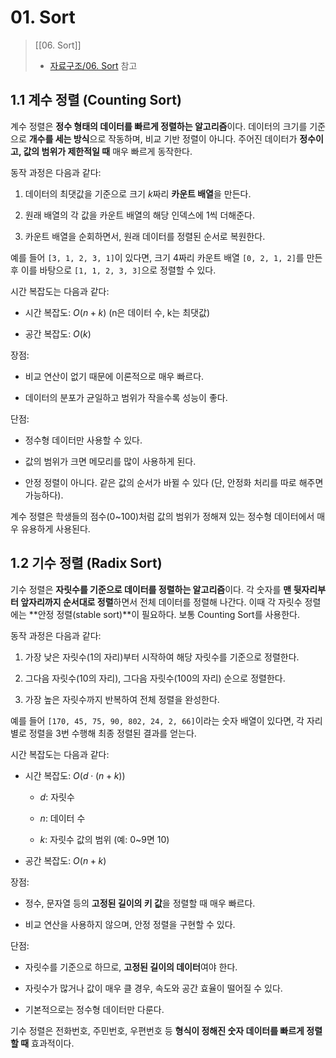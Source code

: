 # 01. Sort

> [[06. Sort]]
> - [자료구조/06. Sort](https://github.com/DOforTU/note-cs/blob/main/data%20structure/06.%20Sort.md) 참고


## 1.1 계수 정렬 (Counting Sort)

계수 정렬은 **정수 형태의 데이터를 빠르게 정렬하는 알고리즘**이다. 데이터의 크기를 기준으로 **개수를 세는 방식**으로 작동하며, 비교 기반 정렬이 아니다. 주어진 데이터가 **정수이고, 값의 범위가 제한적일 때** 매우 빠르게 동작한다.

동작 과정은 다음과 같다:

1. 데이터의 최댓값을 기준으로 크기 $k$짜리 **카운트 배열**을 만든다.
    
2. 원래 배열의 각 값을 카운트 배열의 해당 인덱스에 1씩 더해준다.
    
3. 카운트 배열을 순회하면서, 원래 데이터를 정렬된 순서로 복원한다.
    

예를 들어 `[3, 1, 2, 3, 1]`이 있다면, 크기 4짜리 카운트 배열 `[0, 2, 1, 2]`를 만든 후 이를 바탕으로 `[1, 1, 2, 3, 3]`으로 정렬할 수 있다.

시간 복잡도는 다음과 같다:

- 시간 복잡도: $O(n + k)$ (n은 데이터 수, k는 최댓값)
    
- 공간 복잡도: $O(k)$
    

장점:

- 비교 연산이 없기 때문에 이론적으로 매우 빠르다.
    
- 데이터의 분포가 균일하고 범위가 작을수록 성능이 좋다.
    

단점:

- 정수형 데이터만 사용할 수 있다.
    
- 값의 범위가 크면 메모리를 많이 사용하게 된다.
    
- 안정 정렬이 아니다. 같은 값의 순서가 바뀔 수 있다 (단, 안정화 처리를 따로 해주면 가능하다).
    

계수 정렬은 학생들의 점수(0~100)처럼 값의 범위가 정해져 있는 정수형 데이터에서 매우 유용하게 사용된다.

## 1.2 기수 정렬 (Radix Sort)

기수 정렬은 **자릿수를 기준으로 데이터를 정렬하는 알고리즘**이다. 각 숫자를 **맨 뒷자리부터 앞자리까지 순서대로 정렬**하면서 전체 데이터를 정렬해 나간다. 이때 각 자릿수 정렬에는 **안정 정렬(stable sort)**이 필요하다. 보통 Counting Sort를 사용한다.

동작 과정은 다음과 같다:

1. 가장 낮은 자릿수(1의 자리)부터 시작하여 해당 자릿수를 기준으로 정렬한다.
    
2. 그다음 자릿수(10의 자리), 그다음 자릿수(100의 자리) 순으로 정렬한다.
    
3. 가장 높은 자릿수까지 반복하여 전체 정렬을 완성한다.
    

예를 들어 `[170, 45, 75, 90, 802, 24, 2, 66]`이라는 숫자 배열이 있다면, 각 자리별로 정렬을 3번 수행해 최종 정렬된 결과를 얻는다.

시간 복잡도는 다음과 같다:

- 시간 복잡도: $O(d \cdot (n + k))$
    
    - $d$: 자릿수
        
    - $n$: 데이터 수
        
    - $k$: 자릿수 값의 범위 (예: 0~9면 10)
        
- 공간 복잡도: $O(n + k)$
    

장점:

- 정수, 문자열 등의 **고정된 길이의 키 값**을 정렬할 때 매우 빠르다.
    
- 비교 연산을 사용하지 않으며, 안정 정렬을 구현할 수 있다.
    

단점:

- 자릿수를 기준으로 하므로, **고정된 길이의 데이터**여야 한다.
    
- 자릿수가 많거나 값이 매우 클 경우, 속도와 공간 효율이 떨어질 수 있다.
    
- 기본적으로는 정수형 데이터만 다룬다.
    

기수 정렬은 전화번호, 주민번호, 우편번호 등 **형식이 정해진 숫자 데이터를 빠르게 정렬할 때** 효과적이다.
